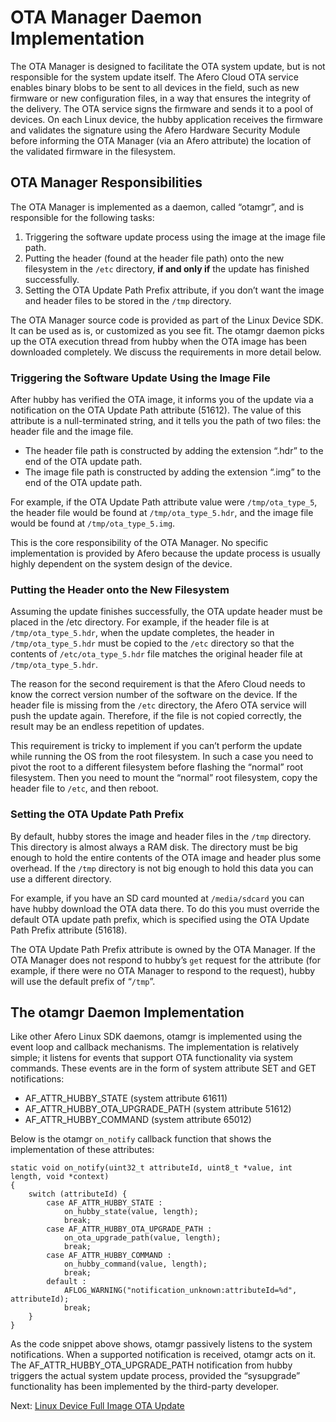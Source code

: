 # OTA Manager Daemon Implementation

The OTA Manager is designed to facilitate the OTA system update, but is not responsible for the system update itself. The Afero Cloud OTA service enables binary blobs to be sent to all devices in the field, such as new firmware or new configuration files, in a way that ensures the integrity of the delivery. The OTA service signs the firmware and sends it to a pool of devices. On each Linux device, the hubby application receives the firmware and validates the signature using the Afero Hardware Security Module before informing the OTA Manager (via an Afero attribute) the location of the validated firmware in the filesystem.

## OTA Manager Responsibilities

The OTA Manager is implemented as a daemon, called “otamgr”, and is responsible for the following tasks:

1. Triggering the software update process using the image at the image file path.
2. Putting the header (found at the header file path) onto the new filesystem in the `/etc` directory, **if and only if** the update has finished successfully.
3. Setting the OTA Update Path Prefix attribute, if you don’t want the image and header files to be stored in the `/tmp` directory.

The OTA Manager source code is provided as part of the Linux Device SDK. It can be used as is, or customized as you see fit. The otamgr daemon picks up the OTA execution thread from hubby when the OTA image has been downloaded completely. We discuss the requirements in more detail below.

### Triggering the Software Update Using the Image File

After hubby has verified the OTA image, it informs you of the update via a notification on the OTA Update Path attribute (51612). The value of this attribute is a null-terminated string, and it tells you the path of two files: the header file and the image file.

- The header file path is constructed by adding the extension “.hdr” to the end of the OTA update path.
- The image file path is constructed by adding the extension “.img” to the end of the OTA update path.

For example, if the OTA Update Path attribute value were `/tmp/ota_type_5`, the header file would be found at `/tmp/ota_type_5.hdr`, and the image file would be found at `/tmp/ota_type_5.img`.

This is the core responsibility of the OTA Manager. No specific implementation is provided by Afero because the update process is usually highly dependent on the system design of the device.

### Putting the Header onto the New Filesystem

Assuming the update finishes successfully, the OTA update header must be placed in the /etc directory. For example, if the header file is at `/tmp/ota_type_5.hdr`, when the update completes, the header in `/tmp/ota_type_5.hdr` must be copied to the `/etc` directory so that the contents of `/etc/ota_type_5.hdr` file matches the original header file at `/tmp/ota_type_5.hdr`.

The reason for the second requirement is that the Afero Cloud needs to know the correct version number of the software on the device. If the header file is missing from the `/etc` directory, the Afero OTA service will push the update again. Therefore, if the file is not copied correctly, the result may be an endless repetition of updates.

This requirement is tricky to implement if you can’t perform the update while running the OS from the root filesystem. In such a case you need to pivot the root to a different filesystem before flashing the “normal” root filesystem. Then you need to mount the “normal” root filesystem, copy the header file to `/etc`, and then reboot.

### Setting the OTA Update Path Prefix

By default, hubby stores the image and header files in the `/tmp` directory. This directory is almost always a RAM disk. The directory must be big enough to hold the entire contents of the OTA image and header plus some overhead. If the `/tmp` directory is not big enough to hold this data you can use a different directory.

For example, if you have an SD card mounted at `/media/sdcard` you can have hubby download the OTA data there. To do this you must override the default OTA update path prefix, which is specified using the OTA Update Path Prefix attribute (51618).

The OTA Update Path Prefix attribute is owned by the OTA Manager. If the OTA Manager does not respond to hubby’s `get` request for the attribute (for example, if there were no OTA Manager to respond to the request), hubby will use the default prefix of “`/tmp`”.

## The otamgr Daemon Implementation

Like other Afero Linux SDK daemons, otamgr is implemented using the event loop and callback mechanisms. The implementation is relatively simple; it listens for events that support OTA functionality via system commands. These events are in the form of system attribute SET and GET notifications:

- AF_ATTR_HUBBY_STATE (system attribute 61611)
- AF_ATTR_HUBBY_OTA_UPGRADE_PATH (system attribute 51612)
- AF_ATTR_HUBBY_COMMAND (system attribute 65012)

Below is the otamgr `on_notify` callback function that shows the implementation of these attributes:

```
static void on_notify(uint32_t attributeId, uint8_t *value, int length, void *context)
{
    switch (attributeId) {
        case AF_ATTR_HUBBY_STATE :
            on_hubby_state(value, length);
            break;
        case AF_ATTR_HUBBY_OTA_UPGRADE_PATH :
            on_ota_upgrade_path(value, length);
            break;
        case AF_ATTR_HUBBY_COMMAND :
            on_hubby_command(value, length);
            break;
        default :
            AFLOG_WARNING("notification_unknown:attributeId=%d", attributeId);
            break;
    }
}
```

As the code snippet above shows, otamgr passively listens to the system notifications. When a supported notification is received, otamgr acts on it. The AF_ATTR_HUBBY_OTA_UPGRADE_PATH notification from hubby triggers the actual system update process, provided the “sysupgrade” functionality has been implemented by the third-party developer.

 Next: [Linux Device Full Image OTA Update](/LinuxSDK-FullImageUpdate)